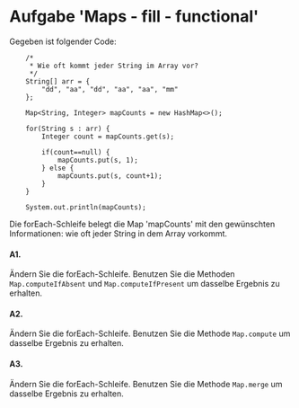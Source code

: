 # Aufgabe 'Maps - fill - functional'

Gegeben ist folgender Code:

		/*
		 * Wie oft kommt jeder String im Array vor?
		 */
		String[] arr = {
			"dd", "aa", "dd", "aa", "aa", "mm"	
		};
		
		Map<String, Integer> mapCounts = new HashMap<>();
		
		for(String s : arr) {
			Integer count = mapCounts.get(s);
			
			if(count==null) {
				mapCounts.put(s, 1);
			} else {
				mapCounts.put(s, count+1);
			}
		}
		
		System.out.println(mapCounts);

Die forEach-Schleife belegt die Map 'mapCounts' mit den gewünschten Informationen: wie oft jeder String in dem Array vorkommt.

#### A1.
Ändern Sie die forEach-Schleife. Benutzen Sie die Methoden `Map.computeIfAbsent` und `Map.computeIfPresent` um dasselbe Ergebnis zu erhalten.

#### A2.
Ändern Sie die forEach-Schleife. Benutzen Sie die Methode `Map.compute` um dasselbe Ergebnis zu erhalten.

#### A3.
Ändern Sie die forEach-Schleife. Benutzen Sie die Methode `Map.merge` um dasselbe Ergebnis zu erhalten.

